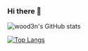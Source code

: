 ### Hi there 👋

![wood3n's GitHub stats](https://github-readme-stats.vercel.app/api?username=wood3n&hide=stars,prs)

[![Top Langs](https://github-readme-stats.vercel.app/api/top-langs/?username=wood3n&layout=compact)](https://github.com/wood3n/github-readme-stats)
